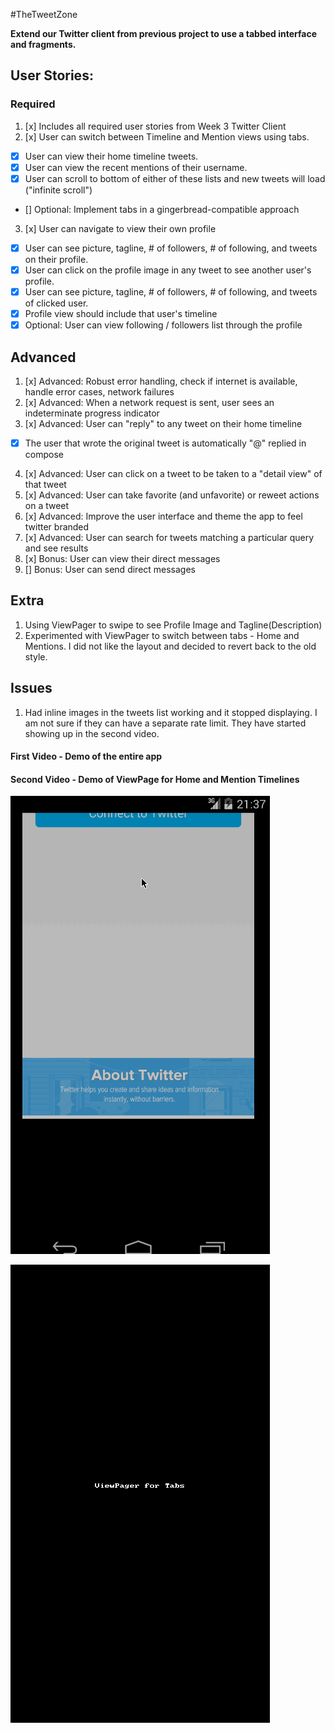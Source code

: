 #TheTweetZone

**Extend our Twitter client from previous project to use a tabbed interface and fragments.**

## User Stories:

### Required
1. [x] Includes all required user stories from Week 3 Twitter Client
2. [x] User can switch between Timeline and Mention views using tabs.
 * [x] User can view their home timeline tweets.
 * [x] User can view the recent mentions of their username.
 * [x] User can scroll to bottom of either of these lists and new tweets will load ("infinite scroll")
 * [] Optional: Implement tabs in a gingerbread-compatible approach
3. [x] User can navigate to view their own profile
 * [x] User can see picture, tagline, # of followers, # of following, and tweets on their profile.
 * [x] User can click on the profile image in any tweet to see another user's profile.
 * [x] User can see picture, tagline, # of followers, # of following, and tweets of clicked user.
 * [x] Profile view should include that user's timeline
 * [x] Optional: User can view following / followers list through the profile

## Advanced 
1. [x] Advanced: Robust error handling, check if internet is available, handle error cases, network failures
2. [x] Advanced: When a network request is sent, user sees an indeterminate progress indicator
3. [x] Advanced: User can "reply" to any tweet on their home timeline
 * [x] The user that wrote the original tweet is automatically "@" replied in compose
4. [x] Advanced: User can click on a tweet to be taken to a "detail view" of that tweet
5. [x] Advanced: User can take favorite (and unfavorite) or reweet actions on a tweet
6. [x] Advanced: Improve the user interface and theme the app to feel twitter branded
7. [x] Advanced: User can search for tweets matching a particular query and see results
8. [x] Bonus: User can view their direct messages
9. [] Bonus: User can send direct messages

## Extra
1. Using ViewPager to swipe to see Profile Image and Tagline(Description)
2. Experimented with ViewPager to switch between tabs - Home and Mentions. I did not 
like the layout and decided to revert back to the old style.

## Issues
1. Had inline images in the tweets list working and it stopped displaying. I am not
sure if they can have a separate rate limit. They have started showing up in the second
video.

#### First Video - Demo of the entire app
#### Second Video - Demo of ViewPage for Home and Mention Timelines


![Video Walkthrough](assets/TweetZone2.gif)

![Video Walkthrough](assets/TweetZone2bVP.gif)

